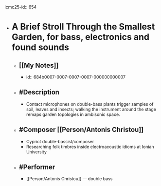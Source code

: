 icmc25-id:: 654

- # A Brief Stroll Through the Smallest Garden, for bass, electronics and found sounds
	- ## [[My Notes]]
		- id:: 684b0007-0007-0007-0007-000000000007
	- ## #Description
		- Contact microphones on double-bass plants trigger samples of soil, leaves and insects; walking the instrument around the stage remaps garden topologies in ambisonic space.
	- ## #Composer [[Person/Antonis Christou]]
		- Cypriot double-bassist/composer
		- Researching folk timbres inside electroacoustic idioms at Ionian University
	- ## #Performer
		- [[Person/Antonis Christou]] — double bass 